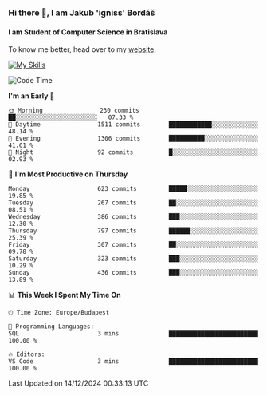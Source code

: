 ### Hi there 👋, I am Jakub 'igniss' Bordáš

#### I am Student of Computer Science in Bratislava
To know me better, head over to my [website](https://bordas.sk).

[![My Skills](https://skillicons.dev/icons?i=js,html,css,figma,svelte,java,kotlin,python,postgresql,typescript,nest,nodejs)](https://bordas.sk)


<!--START_SECTION:waka-->
![Code Time](http://img.shields.io/badge/Code%20Time-1%2C612%20hrs%208%20mins-blue)

**I'm an Early 🐤** 

```text
🌞 Morning                230 commits         ██░░░░░░░░░░░░░░░░░░░░░░░   07.33 % 
🌆 Daytime                1511 commits        ████████████░░░░░░░░░░░░░   48.14 % 
🌃 Evening                1306 commits        ██████████░░░░░░░░░░░░░░░   41.61 % 
🌙 Night                  92 commits          █░░░░░░░░░░░░░░░░░░░░░░░░   02.93 % 
```
📅 **I'm Most Productive on Thursday** 

```text
Monday                   623 commits         █████░░░░░░░░░░░░░░░░░░░░   19.85 % 
Tuesday                  267 commits         ██░░░░░░░░░░░░░░░░░░░░░░░   08.51 % 
Wednesday                386 commits         ███░░░░░░░░░░░░░░░░░░░░░░   12.30 % 
Thursday                 797 commits         ██████░░░░░░░░░░░░░░░░░░░   25.39 % 
Friday                   307 commits         ██░░░░░░░░░░░░░░░░░░░░░░░   09.78 % 
Saturday                 323 commits         ███░░░░░░░░░░░░░░░░░░░░░░   10.29 % 
Sunday                   436 commits         ███░░░░░░░░░░░░░░░░░░░░░░   13.89 % 
```


📊 **This Week I Spent My Time On** 

```text
🕑︎ Time Zone: Europe/Budapest

💬 Programming Languages: 
SQL                      3 mins              █████████████████████████   100.00 % 

🔥 Editors: 
VS Code                  3 mins              █████████████████████████   100.00 % 
```


 Last Updated on 14/12/2024 00:33:13 UTC
<!--END_SECTION:waka-->
